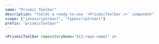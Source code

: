 ```yaml
---
name: "Prismic Toolbar"
description: "Yields a ready-to-use `<PrismicToolbar />` component"
scope: ["javascriptreact", "typescriptreact"]
prefix: "prismicToolbar"
---
```


```jsx
<PrismicToolbar repositoryName="${1:repo-name}" />
```
